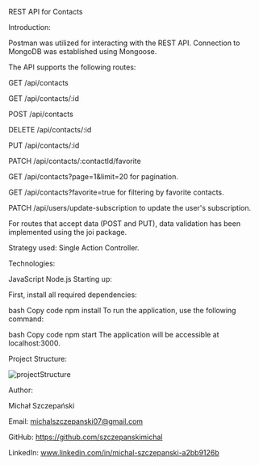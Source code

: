 REST API for Contacts

Introduction:

Postman was utilized for interacting with the REST API. Connection to MongoDB was established using Mongoose.

The API supports the following routes:

GET /api/contacts

GET /api/contacts/:id

POST /api/contacts

DELETE /api/contacts/:id

PUT /api/contacts/:id

PATCH /api/contacts/:contactId/favorite

GET /api/contacts?page=1&limit=20 for pagination.

GET /api/contacts?favorite=true for filtering by favorite contacts.

PATCH /api/users/update-subscription to update the user's subscription.

For routes that accept data (POST and PUT), data validation has been implemented using the joi package.


Strategy used: Single Action Controller.

Technologies:

JavaScript
Node.js
Starting up:

First, install all required dependencies:

bash
Copy code
npm install
To run the application, use the following command:

bash
Copy code
npm start
The application will be accessible at localhost:3000.

Project Structure:

![projectStructure](https://github.com/szczepanskimichal/goit-nodejs-hw/assets/127307935/989e9f48-8ee9-4656-9a16-8ef33abffd88)

Author:

Michał Szczepański

Email: michalszczepanski07@gmail.com

GitHub: https://github.com/szczepanskimichal

LinkedIn: www.linkedin.com/in/michal-szczepanski-a2bb9126b
